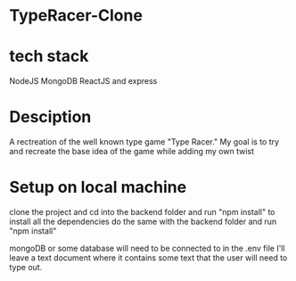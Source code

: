 # TypeRacer-Clone

# tech stack
NodeJS MongoDB ReactJS and express

# Desciption
A rectreation of the well known type game "Type Racer." My goal is to try and recreate the base idea of the game while adding my own twist

# Setup on local machine
clone the project and cd into the backend folder and run "npm install" to install all the dependencies
do the same with the backend folder and run "npm install"

mongoDB or some database will need to be connected to in the .env file
I'll leave a text document where it contains some text that the user will need to type out.
